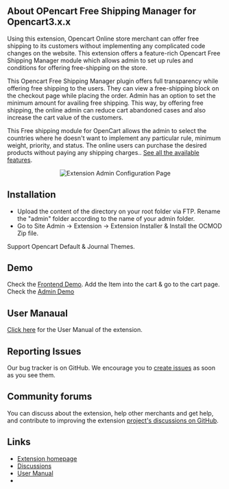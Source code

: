 About OPencart Free Shipping Manager for Opencart3.x.x
--------

Using this extension, Opencart Online store merchant can offer free shipping to its customers without implementing any complicated code changes on the website. This extension offers a feature-rich Opencart Free Shipping Manager module which allows admin to set up rules and conditions for offering free-shipping on the store.

This Opencart Free Shipping Manager plugin offers full transparency while offering free shipping to the users. They can view a free-shipping block on the checkout page while placing the order. Admin has an option to set the minimum amount for availing free shipping. This way, by offering free shipping, the online admin can reduce cart abandoned cases and also increase the cart value of the customers.

This Free shipping module for OpenCart allows the admin to select the countries where he doesn't want to implement any particular rule, minimum weight, priority, and status. The online users can purchase the desired products without paying any shipping charges.. [See all the available features][available-features].

<p align="center">
  <img src="https://www.knowband.com/image/free_shipping_manager.png" alt="Extension Admin Configuration Page"/>
</p>


Installation
--------

* Upload the content of the directory on your root folder via FTP. Rename the "admin" folder according to the name of your admin folder. 
* Go to Site Admin -> Extension -> Extension Installer & Install the OCMOD Zip file.

Support Opencart Default & Journal Themes.

Demo
--------

Check the [Frontend Demo][Frontenddemo]. Add the Item into the cart & go to the cart page. 
Check the [Admin Demo][Adminenddemo]

User Manaual
--------

[Click here][usermanual] for the User Manual of the extension. 


Reporting Issues
--------

Our bug tracker is on GitHub. We encourage you to [create issues][create-issue] as soon as you see them.


Community forums
--------

You can discuss about the extension, help other merchants and get help, and contribute to improving the extension [project's discussions on GitHub][discussions].

Links
--------

- [Extension homepage](https://www.knowband.com/opencart-free-shipping-manager/)
- [Discussions](https://github.com/knowband-dev/opencart-free-shipping-manager/discussions)
- [User Manual](https://www.knowband.com/blog/user-manual/opencart-free-shipping-manager-extension/)
- [support]: https://www.knowband.com/helpdesk


[available-features]: https://www.knowband.com/opencart-free-shipping-manager/
[usermanual]: https://www.knowband.com/blog/user-manual/opencart-free-shipping-manager-extension/
[discussions]: https://github.com/knowband-dev/opencart-free-shipping-manager/discussions
[support]: https://www.knowband.com/helpdesk
[create-issue]: https://github.com/knowband-dev/opencart-free-shipping-manager/issues
[Frontenddemo]: https://opencartdemo.knowband.com/3.0/freeshipping_manager/fashion 
[Adminenddemo]: https://opencartdemo.knowband.com/3.0/freeshipping_manager/admin
